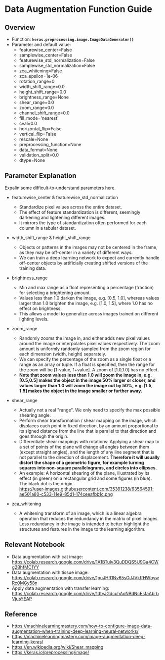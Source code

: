 # Data Augmentation Function Guide


## Overview
* Function: **`keras.preprocessing.image.ImageDataGenerator()`**
* Parameter and default value:
  * featurewise_center=False
  * samplewise_center=False
  * featurewise_std_normalization=False
  * samplewise_std_normalization=False
  * zca_whitening=False
  * zca_epsilon=1e-06
  * rotation_range=0
  * width_shift_range=0.0
  * height_shift_range=0.0
  * brightness_range=None
  * shear_range=0.0
  * zoom_range=0.0
  * channel_shift_range=0.0
  * fill_mode='nearest'
  * cval=0.0
  * horizontal_flip=False
  * vertical_flip=False
  * rescale=None
  * preprocessing_function=None
  * data_format=None
  * validation_split=0.0
  * dtype=None



## Parameter Explanation

Expalin some difficult-to-understand parameters here.

* featurewise_center & featurewise_std_normalization
  * Standardize pixel values across the entire dataset.
  * The effect of feature standardization is different, seemingly darkening and lightening different images.
  * It mirrors the type of standardization often performed for each column in a tabular dataset.

* width_shift_range & height_shift_range
  * Objects or patterns in the images may not be centered in the frame, as they may be off-center in a variety of different ways.
  * We can train a deep learning network to expect and currently handle off-center objects by artificially creating shifted versions of the training data.

* brightness_range
  * Min and max range as a float representing a percentage (fraction) for selecting a brightening amount.
  * Values less than 1.0 darken the image, e.g. [0.5, 1.0], whereas values larger than 1.0 brighten the image, e.g. [1.0, 1.5], where 1.0 has no effect on brightness.
  * This allows a model to generalize across images trained on different lighting levels.

* zoom_range
  * Randomly zooms the image in, and either adds new pixel values around the image or interpolates pixel values respectively. The zoom amount is uniformly randomly sampled from the zoom region for each dimension (width, height) separately.
  * We can specify the percentage of the zoom as a single float or a range as an array or tuple. If a float is specified, then the range for the zoom will be [1-value, 1+value]. A zoom of [1.0,1.0] has no effect.
  * **Note that zoom values less than 1.0 will zoom the image in, e.g. [0.5,0.5] makes the object in the image 50% larger or closer, and values larger than 1.0 will zoom the image out by 50%, e.g. [1.5, 1.5] makes the object in the image smaller or further away.**

* shear_range
  * Actually not a real "range". We only need to specify the max possible shearing angle.
  * Perform shear transformation / shear mapping on the image, which displaces each point in fixed direction, by an amount proportional to its signed distance from the line that is parallel to that direction and goes through the origin.
  * Differentiate shear mappings with rotations: Applying a shear map to a set of points of the plane will change all angles between them (except straight angles), and the length of any line segment that is not parallel to the direction of displacement. **Therefore it will usually distort the shape of a geometric figure, for example turning squares into non-square parallelograms, and circles into ellipses.**
  * An example:
A horizontal shearing of the plane, illustrated by its effect (in green) on a rectangular grid and some figures (in blue). The black dot is the origin.   
https://user-images.githubusercontent.com/35391238/63564591-ae501a80-c533-11e9-85d1-174ceeafbb1c.png

* zca_whitening
  * A whitening transform of an image, which is a linear algebra operation that reduces the redundancy in the matrix of pixel images. Less redundancy in the image is intended to better highlight the structures and features in the image to the learning algorithm.



## Relevant Notebook
* Data augmentation with cat image: https://colab.research.google.com/drive/1A1BTulv3QuDDQS5U9Ga4CWg2BhfMC1YY
* Data augmentation with tissue image: https://colab.research.google.com/drive/1puJHR1Nv65sOJJVkffHWbywRc0MGy58n
* Apply data augmentation with transfer learning: https://colab.research.google.com/drive/1dtyJGdcuhAoNBdNcEsfaAbrbVjusYEAP



## Reference
* https://machinelearningmastery.com/how-to-configure-image-data-augmentation-when-training-deep-learning-neural-networks/
* https://machinelearningmastery.com/image-augmentation-deep-learning-keras/
* https://en.wikipedia.org/wiki/Shear_mapping
* https://keras.io/preprocessing/image/
